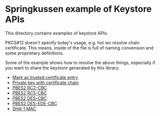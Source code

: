 Springkussen example of Keystore APIs
=====================================

This directory contains examples of keystore APIs.

PKCS#12 doesn't specify today's usage, e.g. hot wo resolve chain
certificate.  This means, inside of the file is full of naming
convension and some proprietary definitions.

Some of the example shows how to resolve the above things, especially
if you want to share the keystore generated by this library.

- [Mark as trusted certificate entry](./java-trusted-certificate.scm)
- [Private key with certificate chain](./private-key-with-cert-chain.scm)
- [PBES2 RC2-CBC](./pbes2-rc2-cbc.scm)
- [PBES2 RC5-CBC](./pbes2-rc5-cbc.scm)
- [PBES2 DES-CBC](./pbes2-des-cbc.scm)
- [PBES2 DES-EDE-CBC](./pbes2-des3-cbc.scm)
- [SHA-1 MAC](./sha1-mac.scm)
